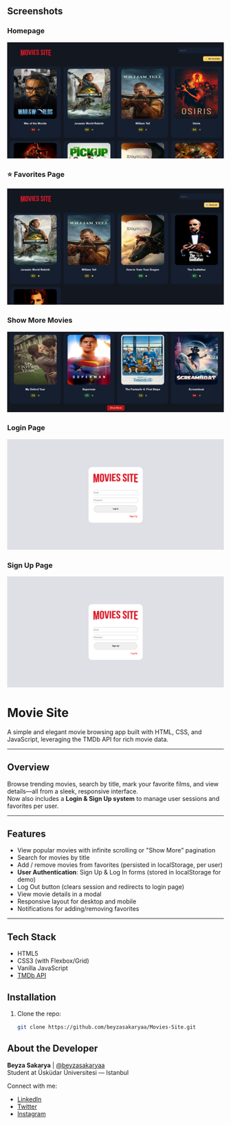## Screenshots  

###  Homepage  
![Homepage](./screenshots/homepage.png)  

### ⭐ Favorites Page  
![Favorites](./screenshots/favoritepage.png)  

###  Show More Movies  
![Show More](./screenshots/showmorepage.png)  

###  Login Page  
![Login](./screenshots/login.png)  

###  Sign Up Page  
![Signup](./screenshots/signup.png)  


#  Movie Site

A simple and elegant movie browsing app built with HTML, CSS, and JavaScript, leveraging the TMDb API for rich movie data.

---

##  Overview

Browse trending movies, search by title, mark your favorite films, and view details—all from a sleek, responsive interface.  
Now also includes a **Login & Sign Up system** to manage user sessions and favorites per user.

---

##  Features

-  View popular movies with infinite scrolling or "Show More" pagination  
-  Search for movies by title  
-  Add / remove movies from favorites (persisted in localStorage, per user)  
-  **User Authentication**: Sign Up & Log In forms (stored in localStorage for demo)  
-  Log Out button (clears session and redirects to login page)  
-  View movie details in a modal  
-  Responsive layout for desktop and mobile  
-  Notifications for adding/removing favorites  

---

##  Tech Stack

- HTML5  
- CSS3 (with Flexbox/Grid)  
- Vanilla JavaScript  
- [TMDb API](https://www.themoviedb.org/documentation/api)


##  Installation

1. Clone the repo:
   ```bash
   git clone https://github.com/beyzasakaryaa/Movies-Site.git


##  About the Developer

**Beyza Sakarya** | [@beyzasakaryaa](https://github.com/beyzasakaryaa)  
Student at Üsküdar Üniversitesi — Istanbul  

Connect with me:  
- [LinkedIn](https://www.linkedin.com/in/beyzasakaryaa)  
- [Twitter](https://twitter.com/beyzasakarya20)  
- [Instagram](https://www.instagram.com/beyzasakaryaa)